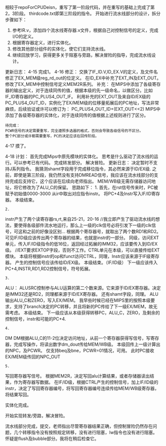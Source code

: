 相较于repoForCPUDeisn，重写了第一阶段代码，并在重写的基础上完成了第2，3阶段。
thirdcode.txt即第三阶段的指令。
开始进行流水线部分的设计，拆分步骤如下：
1. 参考IR.v，添加四个流水线寄存器.v文件，根据自己对控制信号的定义，完成I/O的定义。
2. 根据寄存器定义，进行实体化。
3. 修改其他部分组件的实体化，使它们支持流水线。
4. 继续回放学习，获得更多关于阻塞与旁路，解决冒险的指导，完成流水线设计。

更新日志：
4-15 完成1。
4-16 
    修正：
	交换了IF_ID.V,ID_EX.V的定义，及文件名
	修正了EX_MEM级reg_rd_out的位定义。
    在ID_EX中补充了EXT_IN及EXT_OUT。
    修改了EX_MEM中控制信号定义MEM2R系列。
    补充：
    在MIPS中添加了各级寄存器的输出定义，对于连续同传的值，根据本级的先一级命名，以做区分。比如IF_ID寄存器的PC_PLUS4_OUT_IF。
    利用补充的EXT_OUT及来自ID/EX级的PC_PLUS4_OUT_ID，实例化了EX/MEM级的位移量拓展后的PC地址，写法非常麻烦，后续验证或许可以修订为：
        PC_PLUS4_OUT_ID+(EXT_OUT<<2)
    MIPS中添加了各级寄存器的实体化，对于连续同传的值根据上述规则进行了区分。

    待完成：
    PCWR信号的决定需要重写，完全遵照多选器的格式，否则会导致各级信号的不区分。
    整个PC部分或许都需要重写，PC的决定应该在回传阶段。
    
4-17
    摸了。

4-18
计划：
    首先完成Mips中原先模块的实体化。
    思考是什么驱动了流水线的运行。可以参考已有代码。
    完成转发部分。
    解决冒险。
更新日志：
    决定暂时不支持J系列指令。
    我猜测shamt字段用于完成移位指令，其必然来源于ID/EX级.
    之前，即使是第三阶段，我仍然没有支持DMREAD信号，我应该在流水线部分的支持完成后支持它，这个应该在后续向老师指出。
    MEM/WB级无需存储器访问地址，将它修改为了ALU_C的保留。
    思路如下：
    1. 
首先，在rst信号传来时，PC被赋予初始值0000-3000
从ir中取出对应指令instr。
将PC+4及Instr写入IF/ID寄存器。
本级结束。

	2. 
instr产生了两个读寄存器rs,rt,来自25-21，20-16
//我立即产生了驱动流水线的想法，要使得各级部件流水地运行，那么上一级的clk信号必将引发下一级的clk信号，可这和之前的好像没区别…
根据两个寄存器号，就取出了两个数RD1和RD2。
可见IF/ID级应该传出两个寄存器的结果，也就是instr的一部分。
同级，访问EXT单元，传入IF/ID级指令的低16位，返回经过拓展的IMM32，应该要传入到ID/EX级。
//EXT要求EXTOP字段，否则不工作。CTRL单元在本级，可以直接传给EXT模块。
本级将根据instr的op和funct访问CTRL，同理，Instr应该来源于IF级寄存器。
产生的控制信号应该传给ID/EX级。
本级结束。（IF/ID级）
下一级应该传入PC+4,INSTR,RD1,RD2控制信号，符号拓展。

	3. 
ALU：
ALUSRC控制参与ALU运算的第二个数来源。它来源于ID/EX寄存器。决定是IMM32还是RD2，同理都来源于ID/EX寄存器。
还有shamt字段，同理。
ALU输出ALU_C和ZERO，写入EX/MEM。
我早些时候已经在MIPS里的按照本级要求，支持了branch决定的PC转移，并且将新的PC传给了下一级EX/MEM，故无需考虑。
本级结束。
下一级应该从本级获得转移PC，ALU_C，ZERO，及剩余的控制信号，instr和可能的PC+4.

	4. 
DM
DM根据ALU_C的11-2位决定访问地址，从前一个寄存器获得写信号，写寄存器，完成写操作，将读出数字dm_dout传给MEM/WB级。
本级回传上一级计算出的NPC，及PCWR。
仅支持beq及bne，PCWR=01情况，可用。
此时PC接收EX/MEM级传回的NPC_OUT

	5. 
写回寄存器写信号。
根据MEM2R，决定写回alu计算结果，或者存储器读出结果，作为寄存器写数据。
在IF/ID级，根据CTRL产生的控制信号，加上IF/ID级的instr，决定了写回寄存器编号，将写回寄存器编号连续传给MEM/WB级寄存器，将结果写回。


实体化完成。

开始实现转发/旁路，解决冒险。

流水线部分完成，提交，老师指出尽管寄存器结果正确，但控制冒险仍然存在问题，几个转移指令没有按照规定转移，没有进行阻塞，lw指令也没有进行阻塞。
怀疑是flush及bubble部分。我将在稍后检查它。

